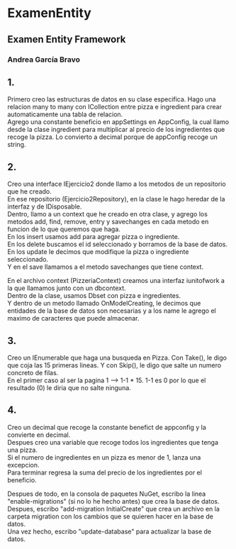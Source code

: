 # ExamenEntity
## Examen Entity Framework
### Andrea García Bravo

## 1.
Primero creo las estructuras de datos en su clase especifica. Hago una relacion many to many con ICollection entre pizza e ingredient para crear automaticamente una tabla de relacion.  
Agrego una constante beneficio en appSettings en AppConfig, la cual llamo desde la clase ingredient para multiplicar al precio de los ingredientes que recoge la pizza. Lo convierto a decimal porque de appConfig recoge un string.

## 2.
Creo una interface IEjercicio2 donde llamo a los metodos de un repositorio que he creado.  
En ese repositorio (Ejercicio2Repository), en la clase le hago heredar de la interfaz y de IDisposable.  
Dentro, llamo a un context que he creado en otra clase, y agrego los metodos add, find, remove, entry y savechanges en cada metodo en funcion de lo que queremos que haga.  
En los insert usamos add para agregar pizza o ingrediente.  
En los delete buscamos el id seleccionado y borramos de la base de datos.  
En los update le decimos que modifique la pizza o ingrediente seleccionado.  
Y en el save llamamos a el metodo savechanges que tiene context.  
  
En el archivo context (PizzeriaContext) creamos una interfaz iunitofwork a la que llamamos junto con un dbcontext.  
Dentro de la clase, usamos Dbset con pizza e ingredientes.  
Y dentro de un metodo llamado OnModelCreating, le decimos que entidades de la base de datos son necesarias y a los name le agrego el maximo de caracteres que puede almacenar.

## 3.
Creo un IEnumerable que haga una busqueda en Pizza. Con Take(), le digo que coja las 15 primeras lineas. Y con Skip(), le digo que salte un numero concreto de filas.  
En el primer caso al ser la pagina 1 --> 1-1 * 15. 1-1 es 0 por lo que el resultado (0) le diria que no salte ninguna.

## 4.
Creo un decimal que recoge la constante benefict de appconfig y la convierte en decimal.  
Despues creo una variable que recoge todos los ingredientes que tenga una pizza.  
Si el numero de ingredientes en un pizza es menor de 1, lanza una excepcion.  
Para terminar regresa la suma del precio de los ingredientes por el beneficio.  
  
Despues de todo, en la consola de paquetes NuGet, escribo la linea "enable-migrations" (si no lo he hecho antes) que crea la base de datos.  
Despues, escribo "add-migration InitialCreate" que crea un archivo en la carpeta migration con los cambios que se quieren hacer en la base de datos.  
Una vez hecho, escribo "update-database" para actualizar la base de datos.

